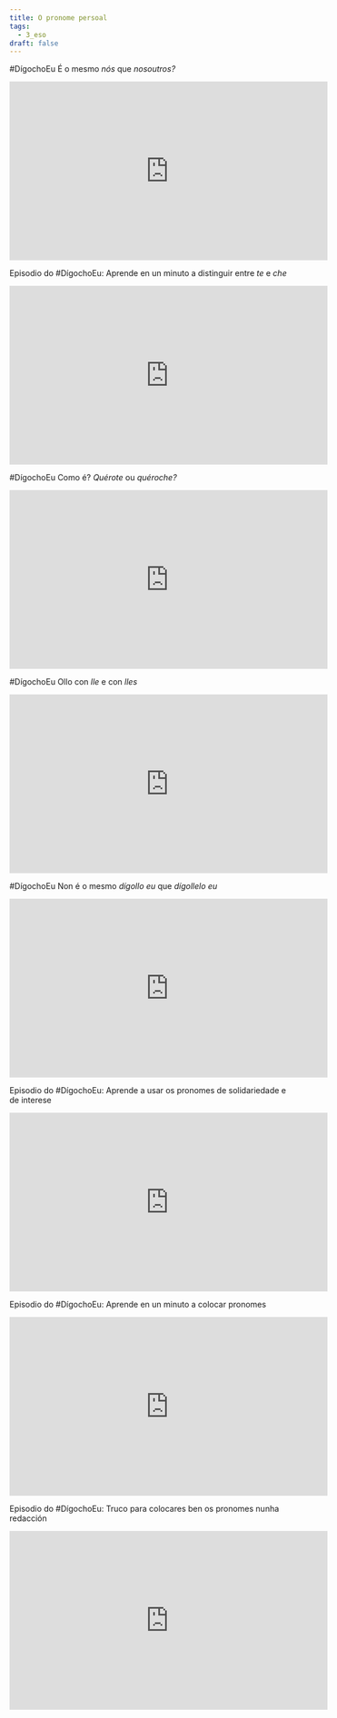 ```yaml
---
title: O pronome persoal
tags:
  - 3_eso
draft: false
---
```

\#DígochoEu É o mesmo *nós* que *nosoutros?*

<iframe width="560" height="315" src="https://www.youtube.com/embed/jqFkKg4wyqc" title="YouTube video player" frameborder="0" allow="accelerometer; autoplay; clipboard-write; encrypted-media; gyroscope; picture-in-picture" allowfullscreen></iframe>

Episodio do #DígochoEu: Aprende en un minuto a distinguir entre *te* e *che* 

<iframe width="560" height="315" src="https://www.youtube.com/embed/rdaCfWWvQp4" title="YouTube video player" frameborder="0" allow="accelerometer; autoplay; clipboard-write; encrypted-media; gyroscope; picture-in-picture" allowfullscreen></iframe>

\#DígochoEu Como é? *Quérote* ou *quéroche?*

<iframe width="560" height="315" src="https://www.youtube.com/embed/gBdKQv7PmC0" title="YouTube video player" frameborder="0" allow="accelerometer; autoplay; clipboard-write; encrypted-media; gyroscope; picture-in-picture" allowfullscreen></iframe>

\#DígochoEu Ollo con *lle* e con *lles*

<iframe width="560" height="315" src="https://www.youtube.com/embed/CHH-bjhmj2Q" title="YouTube video player" frameborder="0" allow="accelerometer; autoplay; clipboard-write; encrypted-media; gyroscope; picture-in-picture" allowfullscreen></iframe>

\#DígochoEu Non é o mesmo *dígollo eu* que *dígollelo eu*

<iframe width="560" height="315" src="https://www.youtube.com/embed/UdHFwMCQ1jA" title="YouTube video player" frameborder="0" allow="accelerometer; autoplay; clipboard-write; encrypted-media; gyroscope; picture-in-picture" allowfullscreen></iframe>

Episodio do #DígochoEu: Aprende a usar os pronomes de solidariedade e de interese

<iframe width="560" height="315" src="https://www.youtube.com/embed/TG6xcy8-9nw" title="YouTube video player" frameborder="0" allow="accelerometer; autoplay; clipboard-write; encrypted-media; gyroscope; picture-in-picture" allowfullscreen></iframe>

Episodio do #DígochoEu: Aprende en un minuto a colocar pronomes 

<iframe width="560" height="315" src="https://www.youtube.com/embed/HfAb4xH1dD8" title="YouTube video player" frameborder="0" allow="accelerometer; autoplay; clipboard-write; encrypted-media; gyroscope; picture-in-picture" allowfullscreen></iframe>

Episodio do #DígochoEu: Truco para colocares ben os pronomes nunha redacción 

<iframe width="560" height="315" src="https://www.youtube.com/embed/fuLp8ZrVutQ" title="YouTube video player" frameborder="0" allow="accelerometer; autoplay; clipboard-write; encrypted-media; gyroscope; picture-in-picture" allowfullscreen></iframe>